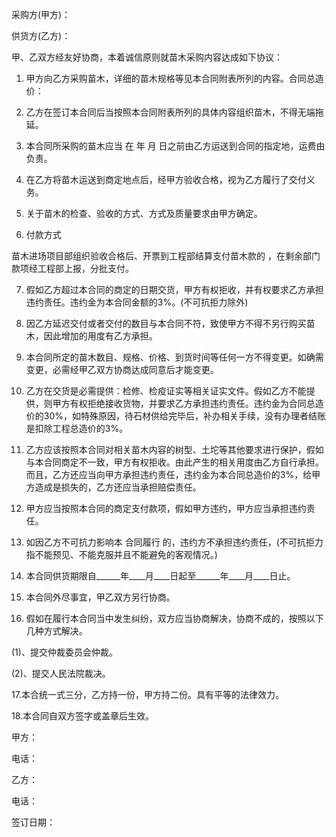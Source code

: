 
 


采购方(甲方)：


供货方(乙方)：


甲、乙双方经友好协商，本着诚信原则就苗木采购内容达成如下协议：


1. 甲方向乙方采购苗木，详细的苗木规格等见本合同附表所列的内容。合同总造价：


2. 乙方在签订本合同后当按照本合同附表所列的具体内容组织苗木，不得无端拖延。


3. 本合同所采购的苗木应当 在 年 月 日之前由乙方运送到合同的指定地，运费由 负责。


4. 在乙方将苗木运送到商定地点后，经甲方验收合格，视为乙方履行了交付义务。


5. 关于苗木的检查、验收的方式、方式及质量要求由甲方确定。


6. 付款方式


苗木进场项目部组织验收合格后、开票到工程部结算支付苗木款的 ，在剩余部门款项经工程部上报，分批支付。


7. 假如乙方超过本合同的商定的日期交货，甲方有权拒收，并有权要求乙方承担违约责任。违约金为本合同金额的3%。(不可抗拒力除外)


8. 因乙方延迟交付或者交付的数目与本合同不符，致使甲方不得不另行购买苗木，因此增加的用度有乙方承担。


9. 本合同所定的苗木数目、规格、价格、到货时间等任何一方不得变更。如确需变更，必需经甲乙双方协商达成同意后才能变更。


10. 乙方在交货是必需提供：检修、检疫证实等相关证实文件。假如乙方不能提供，则甲方有权拒绝接收货物，并要求乙方承担违约责任。违约金为合同总造价的30%，如特殊原因，待石材供给完毕后，补办相关手续，没有办理者结账是扣除工程总造价的3%。


11. 乙方应该按照本合同对相关苗木内容的树型、土坨等其他要求进行保护，假如与本合同商定不一致，甲方有权拒收。由此产生的相关用度由乙方自行承担。而且，乙方还应当向甲方承担违约责任，违约金为本合同总造价的3%，给甲方造成是损失的，乙方还应当承担赔偿责任。


12. 甲方应当按照本合同的商定支付款项，假如甲方违约，甲方应当承担违约责任。


13. 如因乙方不可抗力影响本
合同履行
的，违约方不承担违约责任，(不可抗拒力指不能预见、不能克服并且不能避免的客观情况。)


14. 本合同供货期限自______年____月____日起至______年____月____日止。


15. 本合同外尽事宜，甲乙双方另行协商。


16. 假如在履行本合同当中发生纠纷，双方应当协商解决，协商不成的，按照以下几种方式解决。


(1)、提交仲裁委员会仲裁。


(2)、提交人民法院裁决。


17.本合统一式三分，乙方持一份，甲方持二份。具有平等的法律效力。


18.本合同自双方签字或盖章后生效。


甲方：


电话：


乙方：


电话：


签订日期：
 


 

 
 
 
 
 
  


  
 

  


  


  
 
 
 
 

